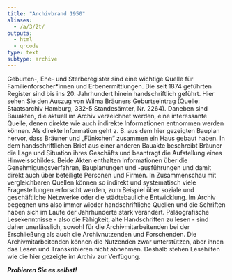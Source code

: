 ```yaml
---
title: "Archivbrand 1950"
aliases:
  - /a/3/2t/
outputs:
  - html
  - qrcode
type: text
subtype: archive
---
```


Geburten-, Ehe- und Sterberegister sind eine wichtige Quelle für Familienforscher*innen und Erbenermittlungen. Die seit 1874 geführten Register sind bis ins 20. Jahrhundert hinein handschriftlich geführt. Hier sehen Sie den Auszug von Wilma Bräuners Geburtseintrag (Quelle: Staatsarchiv Hamburg, 332-5 Standesämter, Nr. 2264).
Daneben sind Bauakten, die aktuell im Archiv verzeichnet werden, eine interessante Quelle, denen direkte wie auch indirekte Informationen entnommen werden können. Als direkte Information geht z. B. aus dem hier gezeigten Bauplan hervor, dass Bräuner und „Fünkchen“ zusammen ein Haus gebaut haben. In dem handschriftlichen Brief aus einer anderen Bauakte beschreibt Bräuner die Lage und Situation ihres Geschäfts und beantragt die Aufstellung eines Hinweisschildes. Beide Akten enthalten Informationen über die Genehmigungsverfahren, Bauplanungen und -ausführungen und damit direkt auch über beteiligte Personen und Firmen. In Zusammenschau mit vergleichbaren Quellen können so indirekt und systematisch viele Fragestellungen erforscht werden, zum Beispiel über soziale und geschäftliche Netzwerke oder die städtebauliche Entwicklung.
Im Archiv begegnen uns also immer wieder handschriftliche Quellen und die Schriften haben sich im Laufe der Jahrhunderte stark verändert. Paläografische Lesekenntnisse - also die Fähigkeit, alte Handschriften zu lesen - sind daher unerlässlich, sowohl für die Archivmitarbeitenden bei der Erschließung als auch die Archivnutzenden und Forschenden.
Die Archivmitarbeitenden können die Nutzenden zwar unterstützen, aber ihnen das Lesen und Transkribieren nicht abnehmen. Deshalb stehen Lesehilfen wie die hier gezeigte im Archiv zur Verfügung.

***Probieren Sie es selbst!***
